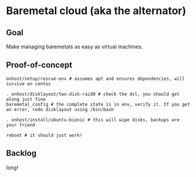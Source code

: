 Baremetal cloud (aka the alternator)
====================================

Goal
----
Make managing baremetals as easy as virtual machines.

Proof-of-concept
----------------
```
onhost/setup/rescue-env # assumes apt and ensures dependencies, will survive on centos

. onhost/disklayout/two-disk-raid0 # check the dsl, you should get along just fine
baremetal_config # the complete state is in env, verify it. If you get an error, redo disklayout using /bin/bash

. onhost/install/ubuntu-bionic # this will wipe disks, backups are your friend

reboot # it should just work!
```

Backlog
-------
long!
